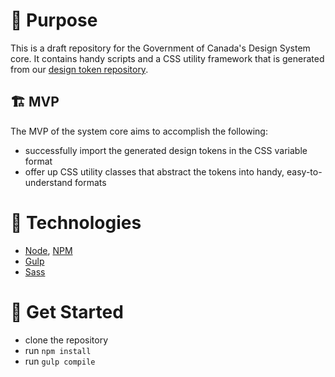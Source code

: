 # 🎁 Purpose
This is a draft repository for the Government of Canada's Design System core. It contains handy scripts and a CSS utility framework that is generated from our [design token repository](https://github.com/cds-snc/gc-design-tokens).

## 🏗️ MVP
The MVP of the system core aims to accomplish the following:
- successfully import the generated design tokens in the CSS variable format
- offer up CSS utility classes that abstract the tokens into handy, easy-to-understand formats

# 💽 Technologies
- [Node](https://nodejs.org/en/), [NPM](https://www.npmjs.com/)
- [Gulp](https://gulpjs.com/)
- [Sass](https://sass-lang.com/)

# 🚀 Get Started
- clone the repository
- run `npm install`
- run `gulp compile`